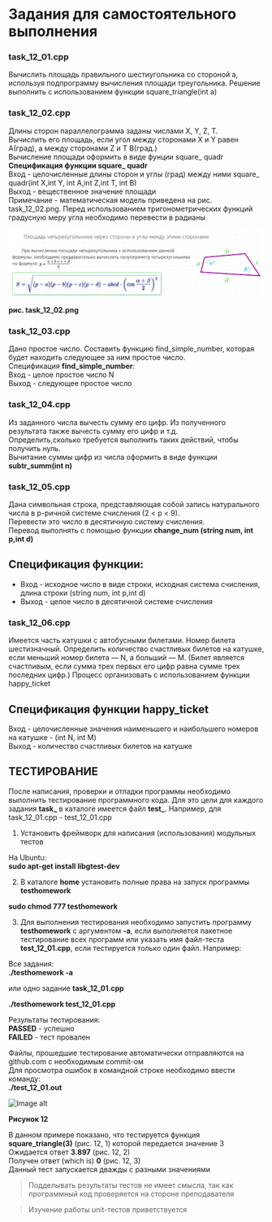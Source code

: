 # Задания для самостоятельного выполнения

### task_12_01.cpp

Вычислить площадь правильного шестиугольника со стороной а, используя подпрограмму вычисления площади треугольника.
Решение выполнить с использованием функции square_triangle(int a)

### task_12_02.cpp

Длины сторон параллелограмма заданы числами X, Y, Z, Т.<br>
Вычислить его площадь, если угол между сторонами X и Y равен A(град), а между сторонами Z и T B(град.)<br>
Вычисление площади оформить в виде фунции square_ quadr<br>
**Спецификация функции square_ quadr<br>**
Вход - целочисленные длины сторон и углы (град) между ними square_ quadr(int X,int Y, int A,int Z,int T, int B)<br>
Выход - вещественное значение площади <br>
Примечание - математическая модель приведена на рис. task_12_02.png. Перед использованием тригонометрических функций градусную меру угла необходимо перевести в радианы<br>

![Image alt](task_12_02.png)

**рис. task_12_02.png**

### task_12_03.cpp

Дано простое число. Составить функцию find_simple_number, которая будет находить следующее за ним простое число.<br>
Спецификация **find_simple_number**:<br>
Вход - целое простое число N<br>
Выход - следующее простое число<br>

### task_12_04.cpp

Из заданного числа вычесть сумму его цифр. Из полученного результата также вычесть сумму его цифр и т.д. <br>
Определить,сколько требуется выполнить таких действий, чтобы получить нуль.<br>
Вычитание суммы цифр из числа оформить в виде функции **subtr_summ(int n)**<br>

### task_12_05.cpp

Дана символьная строка, представляющая собой запись натурального числа в p-ричной системе счисления (2 < р < 9). <br>
Перевести это число в десятичную систему счисления.<br>
Перевод выполнять с помощью функции **change_num (string num, int p,int d)**<br>

Спецификация функции:<br>
-----------------------
* Вход - исходное число в виде строки, исходная система счисления, длина строки (string num, int p,int d)<br>
* Выход - целое число в десятичной системе счисления<br>

### task_12_06.cpp

Имеется часть катушки с автобусными билетами. Номер билета шестизначный. Определить количество счастливых билетов на катушке, если меньший номер билета — N, а больший — М.
(Билет является счастливым, если сумма трех первых его цифр равна сумме трех последних цифр.)
Процесс организовать с использованием функции happy_ticket

Спецификация функции happy_ticket
---------------------------------
Вход - целочисленные значения наименьшего и наибольшего номеров на катушке - (int N, int M) <br>
Выход - количество счастливых билетов на катушке 


## ТЕСТИРОВАНИЕ 
После написания, проверки и отладки программы необходимо выполнить тестирование программного кода. Для это цели для каждого задания **task_** в каталоге имеется файл **test_**. Например, для task_12_01.cpp - test_12_01.cpp<br>

1) Установить фреймворк для написания (использования) модульных тестов <br>

На Ubuntu:<br>
**sudo apt-get install libgtest-dev**

2) В каталоге **home** установить полные права на запуск программы  **testhomework** <br>

**sudo chmod 777 testhomework**

3) Для выполнения тестирования необходимо запустить программу **testhomework** с аргументом **-a**, если выполняется пакетное тестирование всех программ или указать имя файл-теста **test_12_01.cpp**, если тестируется только один файл. Например:<br>

Все задания:<br>
**./testhomework -a**

или одно задание **task_12_01.cpp**

**./testhomework test_12_01.cpp**

Результаты тестирования: <br>
**PASSED** - успешно<br>
**FAILED** - тест провален<br>

Файлы, прошедшие тестирование автоматически отправляются на github.com с необходимым commit-ом<br>
Для просмотра ошибок в командной строке необходимо ввести команду: <br>
**./test_12_01.out**

![Image alt](test.png)

**Рисунок 12**

В данном примере показано, что тестируется функция **square_triangle(3)** (рис. 12, 1) которой передается значение 3<br>
Ожидается ответ **3.897** (рис. 12, 2)<br>
Получен ответ (which is) **0** (рис. 12, 3)<br>
Данный тест запускается дважды с разными значениями

  > Подделывать результаты тестов не имеет смысла, так как программный код проверяется на стороне преподавателя
  
  > Изучение работы unit-тестов приветствуется

